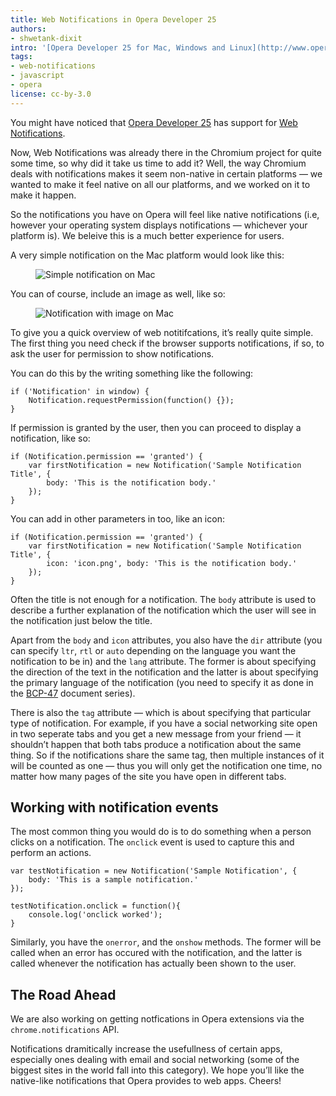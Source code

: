 ```yaml
---
title: Web Notifications in Opera Developer 25
authors:
- shwetank-dixit
intro: '[Opera Developer 25 for Mac, Windows and Linux](http://www.opera.com/developer) has been released, with support for web notifications too. Let us take a look at it.'
tags:
- web-notifications
- javascript
- opera
license: cc-by-3.0
---
```


You might have noticed that [Opera Developer 25](http://blogs.opera.com/desktop/2014/08/opera-developer-25-supports-web-notifications/) has support for [Web Notifications](http://www.w3.org/TR/notifications/).

Now, Web Notifications was already there in the Chromium project for quite some time, so why did it take us time to add it? Well, the way Chromium deals with notifications makes it seem non-native in certain platforms — we wanted to make it feel native on all our platforms, and we worked on it to make it happen.

So the notifications you have on Opera will feel like native notifications (i.e, however your operating system displays notifications — whichever your platform is). We beleive this is a much better experience for users.

A very simple notification on the Mac platform would look like this:

<figure class="figure">
	<img src="{{ page.id }}/notification.png" alt="Simple notification on Mac" class="figure__media">
</figure>

You can of course, include an image as well, like so:

<figure class="figure">
	<img src="{{ page.id }}/notification-image.png" alt="Notification with image on Mac" class="figure__media">
</figure>

To give you a quick overview of web notitifcations, it’s really quite simple. The first thing you need check if the browser supports notifications, if so, to ask the user for permission to show notifications.

You can do this by the writing something like the following:

	if ('Notification' in window) {
		Notification.requestPermission(function() {});
	}


If permission is granted by the user, then you can proceed to display a notification, like so:

	if (Notification.permission == 'granted') {
		var firstNotification = new Notification('Sample Notification Title', {
			body: 'This is the notification body.'
		});
	}

You can add in other parameters in too, like an icon:

	if (Notification.permission == 'granted') {
		var firstNotification = new Notification('Sample Notification Title', {
			icon: 'icon.png', body: 'This is the notification body.'
		});
	}

Often the title is not enough for a notification. The `body` attribute is used to describe a further explanation of the notification which the user will see in the notification just below the title.

Apart from the `body` and `icon` attributes, you also have the `dir` attribute (you can specify `ltr`, `rtl` or `auto` depending on the language you want the notification to be in) and the `lang` attribute. The former is about specifying the direction of the text in the notification and the latter is about specifying the primary language of the notification (you need to specify it as done in the [BCP-47](http://www.iana.org/assignments/language-subtag-registry/language-subtag-registry) document series).

There is also the `tag` attribute — which is about specifying that particular type of notification. For example, if you have a social networking site open in two seperate tabs and you get a new message from your friend — it shouldn’t happen that both tabs produce a notification about the same thing. So if the notifications share the same tag, then multiple instances of it will be counted as one — thus you will only get the notification one time, no matter how many pages of the site you have open in different tabs.

## Working with notification events

The most common thing you would do is to do something when a person clicks on a notification. The `onclick` event is used to capture this and perform an actions.

	var testNotification = new Notification('Sample Notification', {
		body: 'This is a sample notification.'
	});

	testNotification.onclick = function(){
		console.log('onclick worked');
	}

Similarly, you have the `onerror`, and the `onshow` methods. The former will be called when an error has occured with the notification, and the latter is called whenever the notification has actually been shown to the user.

## The Road Ahead

We are also working on getting notfications in Opera extensions via the `chrome.notifications` API.

Notifications dramitically increase the usefullness of certain apps, especially ones dealing with email and social networking (some of the biggest sites in the world fall into this category). We hope you’ll like the native-like notifications that Opera provides to web apps. Cheers!
